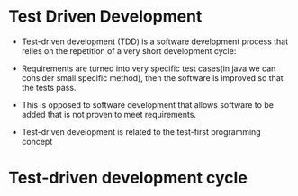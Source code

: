 # Test Driven Development

- Test-driven development (TDD) is a software development process that relies on the repetition of a very short development cycle: 

- Requirements are turned into very specific test cases(in java we can consider small specific method), then the software is improved so that the tests pass. 

- This is opposed to software development that allows software to be added that is not proven to meet requirements.

- Test-driven development is related to the test-first programming concept

# Test-driven development cycle

